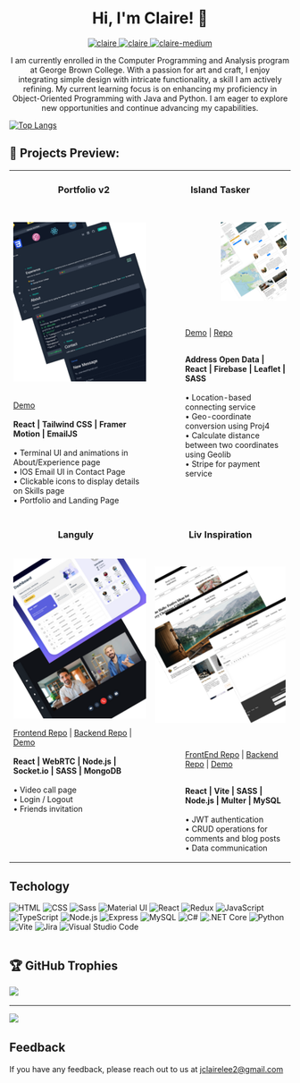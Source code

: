 <h1 align="center"> Hi, I'm Claire! 👋</h1>

<p align="center">
 <a href="https://www.jclairelee.com/" target="_blank">
  <img src="https://img.shields.io/badge/Portfolio-DC143C?style=for-the-badge&logo=openProject&logoColor=white" alt="claire" />
 </a>
 <a href="https://www.linkedin.com/in/jclairelee2/" target="_blank">
  <img src="https://img.shields.io/badge/LinkedIn-0077B5?style=for-the-badge&logo=linkedin&logoColor=white" alt="claire"/>
 </a>
 <a href="https://medium.com/@jclaire" target="_blank">
  <img src="https://img.shields.io/badge/Medium-fe4164?style=for-the-badge&logo=medium&logoColor=white" alt="claire-medium" />
 </a>
</p>
<p align="center">I am currently enrolled in the Computer Programming and Analysis program at George Brown College. With a passion for art and craft, I enjoy integrating simple design with intricate functionality, a skill I am actively refining. My current learning focus is on enhancing my proficiency in Object-Oriented Programming with Java and Python. I am eager to explore new opportunities and continue advancing my capabilities.</p>

[![Top Langs](https://github-readme-stats.vercel.app/api/top-langs/?username=jclairelee&layout=donut&theme=nightowl)](https://github.com/jclairelee/github-readme-stats)

## 🥕 Projects Preview:

<table>
  <!-- 1st row -->
  <tr>
    <td width="50%" valign="top">
      <h3 align="left" style="padding-left: 5rem;">Portfolio v2</h3>
      <br />
      <p align="left">
      <a href="https://www.jclairelee.com" target="_blank">
        <img src="./portfolio_v2.png" >
      </a>
      </p>
      <br />
        <a href="https://www.jclairelee.com" target="_blank">Demo</a><br><br>   
        <strong>React | Tailwind CSS | Framer Motion | EmailJS</strong> <br><br>
        • Terminal UI and animations in About/Experience page <br>
        • IOS Email UI in Contact Page <br>
        • Clickable icons to display details on Skills page<br>
        • Portfolio and Landing Page
      </p>
    </td>
    <td width="50%" valign="top">
      <h3 align="center">Island Tasker</h3>
      <br />
       <p align="left" style="padding-left: 7.5rem;">
      <a href="https://islandtasker.netlify.app/" target="_blank">
        <img src="./islandTasker.png">
      </a>
      </p>
      <br />
       <p align="left"  style="padding-left: 3.5rem;">
        <a href="https://islandtasker.netlify.app/" target="_blank">Demo</a> | <a href="https://github.com/jclairelee/IslandTasker" target="_blank">Repo</a><br><br>
       <p align="left"  style="padding-left: 3.5rem;" >
        <strong>Address Open Data | React | Firebase | Leaflet | SASS</strong> <br><br>
        • Location-based connecting service <br>
        • Geo-coordinate conversion using Proj4 <br>
        • Calculate distance between two coordinates using Geolib <br>
        • Stripe for payment service
        </p>
      </p>
    </td>

  </tr>
  
  <!-- 2nd row -->
  <tr>
    <td width="50%" valign="top">
      <h3 align="left" style="padding-left: 5rem;">Languly</h3>
      <br />
      <a href="https://languly-dash.netlify.app/" target="_blank">
        <img src="./languly.png">
      </a>
      <br />
      <p>
        <a href="https://github.com/jclairelee/languly" target="_blank">Frontend Repo</a> |
        <a href="https://github.com/jclairelee/Languly-api" target="_blank">Backend Repo</a> |
        <a href="https://languly-dash.netlify.app" target="_blank">Demo</a><br><br>
        <strong>React | WebRTC | Node.js | Socket.io | SASS | MongoDB</strong> <br><br> 
        • Video call page <br>
        • Login / Logout <br>
        • Friends invitation
      </p>
    </td>
    <td width="50%" valign="top">
      <h3 align="center">Liv Inspiration</h3>
      <br />
      <p align="center">
      <a href="https://liv-inspiration.netlify.app" target="_blank">
        <img src="./liv.png" height="280px">
      </a>
      </p>
      <br />
       <p  style="padding-left: 3.5rem;">
        <a href="https://github.com/jclairelee/liv_client" target="_blank">FrontEnd Repo</a> | <a href="https://github.com/jclairelee/liv_api" target="_blank">Backend Repo</a> | <a href="https://liv-inspiration.netlify.app" target="_blank">Demo</a><br><br>
         <p align="left" style="padding-left: 3.5rem;">
        <strong>React | Vite | SASS | Node.js | Multer | MySQL</strong> <br><br> 
        • JWT authentication <br>
        • CRUD operations for comments and blog posts <br>
        • Data communication
      </p>
      </p>
    </td>
  </tr>
</table>

## Techology

<div align="left">
	<img width="30" src="https://user-images.githubusercontent.com/25181517/192158954-f88b5814-d510-4564-b285-dff7d6400dad.png" alt="HTML" title="HTML"/>
	<img width="30" src="https://user-images.githubusercontent.com/25181517/183898674-75a4a1b1-f960-4ea9-abcb-637170a00a75.png" alt="CSS" title="CSS"/>
	<img width="30" src="https://user-images.githubusercontent.com/25181517/192158956-48192682-23d5-4bfc-9dfb-6511ade346bc.png" alt="Sass" title="Sass"/>
	<img width="30" src="https://user-images.githubusercontent.com/25181517/189716630-fe6c084c-6c66-43af-aa49-64c8aea4a5c2.png" alt="Material UI" title="Material UI"/>
	<img width="30" src="https://user-images.githubusercontent.com/25181517/183897015-94a058a6-b86e-4e42-a37f-bf92061753e5.png" alt="React" title="React"/>
	<img width="30" src="https://user-images.githubusercontent.com/25181517/187896150-cc1dcb12-d490-445c-8e4d-1275cd2388d6.png" alt="Redux" title="Redux"/>
	<img width="30" src="https://user-images.githubusercontent.com/25181517/117447155-6a868a00-af3d-11eb-9cfe-245df15c9f3f.png" alt="JavaScript" title="JavaScript"/>
	<img width="30" src="https://user-images.githubusercontent.com/25181517/183890598-19a0ac2d-e88a-4005-a8df-1ee36782fde1.png" alt="TypeScript" title="TypeScript"/>
	<img width="30" src="https://user-images.githubusercontent.com/25181517/183568594-85e280a7-0d7e-4d1a-9028-c8c2209e073c.png" alt="Node.js" title="Node.js"/>
	<img width="30" src="https://user-images.githubusercontent.com/25181517/183859966-a3462d8d-1bc7-4880-b353-e2cbed900ed6.png" alt="Express" title="Express"/>
	<img width="30" src="https://user-images.githubusercontent.com/25181517/183896128-ec99105a-ec1a-4d85-b08b-1aa1620b2046.png" alt="MySQL" title="MySQL"/>
	<img width="30" src="https://user-images.githubusercontent.com/25181517/121405384-444d7300-c95d-11eb-959f-913020d3bf90.png" alt="C#" title="C#"/>
	<img width="30" src="https://user-images.githubusercontent.com/25181517/121405754-b4f48f80-c95d-11eb-8893-fc325bde617f.png" alt=".NET Core" title=".NET Core"/>
	<img width="30" src="https://user-images.githubusercontent.com/25181517/183423507-c056a6f9-1ba8-4312-a350-19bcbc5a8697.png" alt="Python" title="Python"/>
	<img width="30" src="https://github.com/marwin1991/profile-technology-icons/assets/62091613/b40892ef-efb8-4b0e-a6b5-d1cfc2f3fc35" alt="Vite" title="Vite"/>
	<img width="30" src="https://user-images.githubusercontent.com/25181517/183912952-83784e94-629d-4c34-a961-ae2ae795b662.png" alt="Jira" title="Jira"/>
	<img width="30" src="https://user-images.githubusercontent.com/25181517/192108891-d86b6220-e232-423a-bf5f-90903e6887c3.png" alt="Visual Studio Code" title="Visual Studio Code"/>
</div>
<br>
<!-- 
![GitHub Stats](https://github-readme-stats.vercel.app/api?username=jclairelee&theme=radical) -->

<!-- https://marwin1991.github.io/profile-technology-icons/ -->

## 🏆 GitHub Trophies

![](https://github-profile-trophy.vercel.app/?username=jclairelee&theme=radical&no-frame=true&no-bg=true&margin-w=4)

---

[![](https://visitcount.itsvg.in/api?id=jclairelee&icon=0&color=9)](https://github.com/jclairelee/)

## Feedback

If you have any feedback, please reach out to us at jclairelee2@gmail.com
